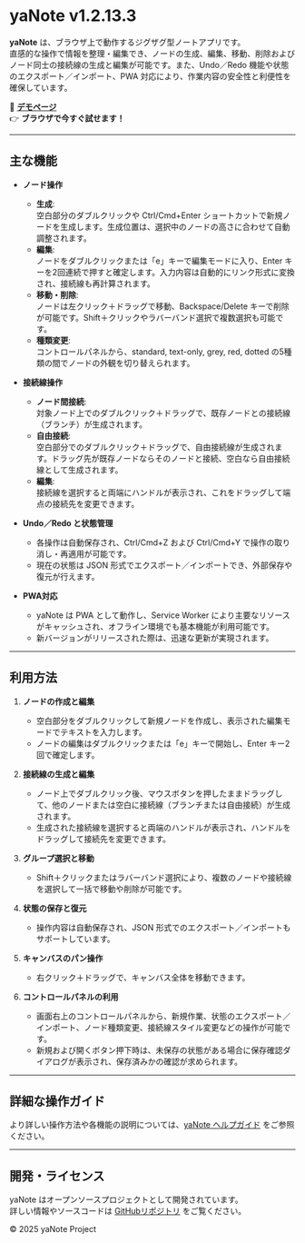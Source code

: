 # yaNote v1.2.13.3

**yaNote** は、ブラウザ上で動作するジグザグ型ノートアプリです。  
直感的な操作で情報を整理・編集でき、ノードの生成、編集、移動、削除およびノード同士の接続線の生成と編集が可能です。また、Undo／Redo 機能や状態のエクスポート／インポート、PWA 対応により、作業内容の安全性と利便性を確保しています。

📌 **[デモページ](https://co-meeting.github.io/yaNote/)**  
👉 **ブラウザで今すぐ試せます！**

---

## 主な機能

- **ノード操作**
  - **生成**:  
    空白部分のダブルクリックや Ctrl/Cmd+Enter ショートカットで新規ノードを生成します。生成位置は、選択中のノードの高さに合わせて自動調整されます。
  - **編集**:  
    ノードをダブルクリックまたは「e」キーで編集モードに入り、Enter キーを2回連続で押すと確定します。入力内容は自動的にリンク形式に変換され、接続線も再計算されます。
  - **移動・削除**:  
    ノードは左クリック＋ドラッグで移動、Backspace/Delete キーで削除が可能です。Shift＋クリックやラバーバンド選択で複数選択も可能です。
  - **種類変更**:  
    コントロールパネルから、standard, text-only, grey, red, dotted の5種類の間でノードの外観を切り替えられます。

- **接続線操作**
  - **ノード間接続**:  
    対象ノード上でのダブルクリック＋ドラッグで、既存ノードとの接続線（ブランチ）が生成されます。
  - **自由接続**:  
    空白部分でのダブルクリック＋ドラッグで、自由接続線が生成されます。ドラッグ先が既存ノードならそのノードと接続、空白なら自由接続線として生成されます。
  - **編集**:  
    接続線を選択すると両端にハンドルが表示され、これをドラッグして端点の接続先を変更できます。

- **Undo／Redo と状態管理**
  - 各操作は自動保存され、Ctrl/Cmd+Z および Ctrl/Cmd+Y で操作の取り消し・再適用が可能です。
  - 現在の状態は JSON 形式でエクスポート／インポートでき、外部保存や復元が行えます。

- **PWA対応**
  - yaNote は PWA として動作し、Service Worker により主要なリソースがキャッシュされ、オフライン環境でも基本機能が利用可能です。
  - 新バージョンがリリースされた際は、迅速な更新が実現されます。

---

## 利用方法

1. **ノードの作成と編集**  
   - 空白部分をダブルクリックして新規ノードを作成し、表示された編集モードでテキストを入力します。  
   - ノードの編集はダブルクリックまたは「e」キーで開始し、Enter キー2回で確定します。

2. **接続線の生成と編集**  
   - ノード上でダブルクリック後、マウスボタンを押したままドラッグして、他のノードまたは空白に接続線（ブランチまたは自由接続）が生成されます。  
   - 生成された接続線を選択すると両端のハンドルが表示され、ハンドルをドラッグして接続先を変更できます。

3. **グループ選択と移動**  
   - Shift＋クリックまたはラバーバンド選択により、複数のノードや接続線を選択して一括で移動や削除が可能です。

4. **状態の保存と復元**  
   - 操作内容は自動保存され、JSON 形式でのエクスポート／インポートもサポートしています。

5. **キャンバスのパン操作**  
   - 右クリック＋ドラッグで、キャンバス全体を移動できます。

6. **コントロールパネルの利用**  
   - 画面右上のコントロールパネルから、新規作業、状態のエクスポート／インポート、ノード種類変更、接続線スタイル変更などの操作が可能です。  
   - 新規および開くボタン押下時は、未保存の状態がある場合に保存確認ダイアログが表示され、保存済みかの確認が求められます。

---

## 詳細な操作ガイド

より詳しい操作方法や各機能の説明については、[yaNote ヘルプガイド](./help.md) をご参照ください。

---

## 開発・ライセンス

yaNote はオープンソースプロジェクトとして開発されています。  
詳しい情報やソースコードは [GitHubリポジトリ](https://github.com/co-meeting/yaNote) をご覧ください。

© 2025 yaNote Project
